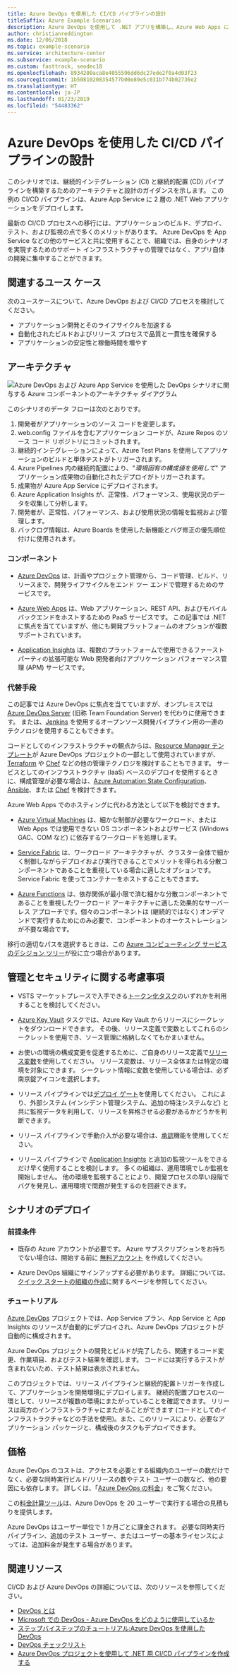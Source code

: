 ```yaml
---
title: Azure DevOps を使用した CI/CD パイプラインの設計
titleSuffix: Azure Example Scenarios
description: Azure DevOps を使用して .NET アプリを構築し、Azure Web Apps にリリースします。
author: christianreddington
ms.date: 12/06/2018
ms.topic: example-scenario
ms.service: architecture-center
ms.subservice: example-scenario
ms.custom: fasttrack, seodec18
ms.openlocfilehash: 8934200aca8e4055596dd6dc27ede2f0a4d03f23
ms.sourcegitcommit: 1b50810208354577b00e89e5c031b774b02736e2
ms.translationtype: HT
ms.contentlocale: ja-JP
ms.lasthandoff: 01/23/2019
ms.locfileid: "54483362"
---
```

# <a name="design-a-cicd-pipeline-using-azure-devops"></a>Azure DevOps を使用した CI/CD パイプラインの設計

このシナリオでは、継続的インテグレーション (CI) と継続的配置 (CD) パイプラインを構築するためのアーキテクチャと設計のガイダンスを示します。 この例の CI/CD パイプラインは、Azure App Service に 2 層の .NET Web アプリケーションをデプロイします。

最新の CI/CD プロセスへの移行には、アプリケーションのビルド、デプロイ、テスト、および監視の点で多くのメリットがあります。 Azure DevOps を App Service などの他のサービスと共に使用することで、組織では、自身のシナリオを実現するためのサポート インフラストラクチャの管理ではなく、アプリ自体の開発に集中することができます。

## <a name="relevant-use-cases"></a>関連するユース ケース

次のユースケースについて、Azure DevOps および CI/CD プロセスを検討してください。

- アプリケーション開発とそのライフサイクルを加速する
- 自動化されたビルドおよびリリース プロセスで品質と一貫性を確保する
- アプリケーションの安定性と稼働時間を増やす

## <a name="architecture"></a>アーキテクチャ

![Azure DevOps および Azure App Service を使用した DevOps シナリオに関与する Azure コンポーネントのアーキテクチャ ダイアグラム][architecture]

このシナリオのデータ フローは次のとおりです。

1. 開発者がアプリケーションのソース コードを変更します。
2. web.config ファイルを含むアプリケーション コードが、Azure Repos のソース コード リポジトリにコミットされます。
3. 継続的インテグレーションによって、Azure Test Plans を使用してアプリケーションのビルドと単体テストがトリガーされます。
4. Azure Pipelines 内の継続的配置により、"*環境固有の構成値を使用して*" アプリケーション成果物の自動化されたデプロイがトリガーされます。
5. 成果物が Azure App Service にデプロイされます。
6. Azure Application Insights が、正常性、パフォーマンス、使用状況のデータを収集して分析します。
7. 開発者が、正常性、パフォーマンス、および使用状況の情報を監視および管理します。
8. バックログ情報は、Azure Boards を使用した新機能とバグ修正の優先順位付けに使用されます。

### <a name="components"></a>コンポーネント

- [Azure DevOps][vsts] は、計画やプロジェクト管理から、コード管理、ビルド、リリースまで、開発ライフサイクルをエンド ツー エンドで管理するためのサービスです。

- [Azure Web Apps][web-apps] は、Web アプリケーション、REST API、およびモバイル バックエンドをホストするための PaaS サービスです。 この記事では .NET に焦点を当てていますが、他にも開発プラットフォームのオプションが複数サポートされています。

- [Application Insights][application-insights] は、複数のプラットフォームで使用できるファーストパーティの拡張可能な Web 開発者向けアプリケーション パフォーマンス管理 (APM) サービスです。

### <a name="alternatives"></a>代替手段

この記事では Azure DevOps に焦点を当てていますが、オンプレミスでは [Azure DevOps Server][azure-devops-server] (旧称 Team Foundation Server) を代わりに使用できます。 または、[Jenkins][jenkins-on-azure] を使用するオープンソース開発パイプライン用の一連のテクノロジを使用することもできます。

コードとしてのインフラストラクチャの観点からは、[Resource Manager テンプレート][arm-templates]が Azure DevOps プロジェクトの一部として使用されていますが、[Terraform][terraform] や [Chef][chef] などの他の管理テクノロジを検討することもできます。 サービスとしてのインフラストラクチャ (IaaS) ベースのデプロイを使用するときに、構成管理が必要な場合は、[Azure Automation State Configuration][desired-state-configuration]、[Ansible][ansible]、または [Chef][chef] を検討できます。

Azure Web Apps でのホスティングに代わる方法として以下を検討できます。

- [Azure Virtual Machines][compare-vm-hosting] は、細かな制御が必要なワークロード、または Web Apps では使用できない OS コンポーネントおよびサービス (Windows GAC、COM など) に依存するワークロードを処理します。

- [Service Fabric][service-fabric] は、ワークロード アーキテクチャが、クラスター全体で細かく制御しながらデプロイおよび実行できることでメリットを得られる分散コンポーネントであることを重視している場合に適したオプションです。 Service Fabric を使ってコンテナーをホストすることもできます。

- [Azure Functions][azure-functions] は、依存関係が最小限で済む細かな分散コンポーネントであることを重視したワークロード アーキテクチャに適した効果的なサーバーレス アプローチです。個々のコンポーネントは (継続的ではなく) オンデマンドで実行するためにのみ必要で、コンポーネントのオーケストレーションが不要な場合です。

移行の適切なパスを選択するときは、この [Azure コンピューティング サービスのデシジョン ツリー](/azure/architecture/guide/technology-choices/compute-decision-tree)が役に立つ場合があります。

## <a name="management-and-security-considerations"></a>管理とセキュリティに関する考慮事項

- VSTS マーケットプレースで入手できる[トークン化タスク][vsts-tokenization]のいずれかを利用することを検討してください。

- [Azure Key Vault][download-keyvault-secrets] タスクでは、Azure Key Vault からリリースにシークレットをダウンロードできます。 その後、リリース定義で変数としてこれらのシークレットを使用でき、ソース管理に格納しなくてもかまいません。

- お使いの環境の構成変更を促進するために、ご自身のリリース定義で[リリース変数][vsts-release-variables]を使用してください。 リリース変数は、リリース全体または特定の環境を対象にできます。 シークレット情報に変数を使用している場合は、必ず南京錠アイコンを選択します。

- リリース パイプラインでは[デプロイ ゲート][vsts-deployment-gates]を使用してください。 これにより、外部システム (インシデント管理システム、追加の特注システムなど) と共に監視データを利用して、リリースを昇格させる必要があるかどうかを判断できます。

- リリース パイプラインで手動介入が必要な場合は、[承認][vsts-approvals]機能を使用してください。

- リリース パイプラインで [Application Insights][application-insights] と追加の監視ツールをできるだけ早く使用することを検討します。 多くの組織は、運用環境でしか監視を開始しません。 他の環境を監視することにより、開発プロセスの早い段階でバグを発見し、運用環境で問題が発生するのを回避できます。

## <a name="deploy-the-scenario"></a>シナリオのデプロイ

### <a name="prerequisites"></a>前提条件

- 既存の Azure アカウントが必要です。 Azure サブスクリプションをお持ちでない場合は、開始する前に [無料アカウント](https://azure.microsoft.com/free/?WT.mc_id=A261C142F) を作成してください。

- Azure DevOps 組織にサインアップする必要があります。 詳細については、[クイック スタートの組織の作成][vsts-account-create]に関するページを参照してください。

### <a name="walk-through"></a>チュートリアル

[Azure DevOps](/azure/devops-project/azure-devops-project-github) プロジェクトでは、App Service プラン、App Service と App Insights のリソースが自動的にデプロイされ、Azure DevOps プロジェクトが自動的に構成されます。

Azure DevOps プロジェクトの開発とビルドが完了したら、関連するコード変更、作業項目、およびテスト結果を確認します。 コードには実行するテストが含まれないため、テスト結果は表示されません。

このプロジェクトでは、リリース パイプラインと継続的配置トリガーを作成して、アプリケーションを開発環境にデプロイします。 継続的配置プロセスの一環として、リリースが複数の環境にまたがっていることを確認できます。 リリースは両方のインフラストラクチャにまたがることができます (コードとしてのインフラストラクチャなどの手法を使用)。また、このリリースにより、必要なアプリケーション パッケージと、構成後のタスクもデプロイできます。

## <a name="pricing"></a>価格

Azure DevOps のコストは、アクセスを必要とする組織内のユーザーの数だけでなく、必要な同時実行ビルド/リリースの数やテスト ユーザーの数など、他の要因にも依存します。 詳しくは、「[Azure DevOps の料金][vsts-pricing-page]」をご覧ください。

この[料金計算ツール][vsts-pricing-calculator]は、Azure DevOps を 20 ユーザーで実行する場合の見積もりを提供します。

Azure DevOps はユーザー単位で 1 か月ごとに課金されます。 必要な同時実行パイプライン、追加のテスト ユーザー、またはユーザーの基本ライセンスによっては、追加料金が発生する場合があります。

## <a name="related-resources"></a>関連リソース

CI/CD および Azure DevOps の詳細については、次のリソースを参照してください。

- [DevOps とは][devops-whatis]
- [Microsoft での DevOps - Azure DevOps をどのように使用しているか][devops-microsoft]
- [ステップバイステップのチュートリアル:Azure DevOps を使用した DevOps][devops-with-vsts]
- [DevOps チェックリスト][devops-checklist]
- [Azure DevOps プロジェクトを使用して .NET 用 CI/CD パイプラインを作成する][devops-project-create]

<!-- links -->

[ansible]: /azure/ansible/
[application-insights]: /azure/application-insights/app-insights-overview
[app-service-reference-architecture]: ../../reference-architectures/app-service-web-app/basic-web-app.md
[arm-templates]: /azure/azure-resource-manager/resource-group-overview#template-deployment
[architecture]: ./media/architecture-devops-dotnet-webapp.svg
[chef]: /azure/chef/
[design-patterns-availability]: /azure/architecture/patterns/category/availability
[design-patterns-resiliency]: /azure/architecture/patterns/category/resiliency
[design-patterns-scalability]: /azure/architecture/patterns/category/performance-scalability
[design-patterns-security]: /azure/architecture/patterns/category/security
[desired-state-configuration]: /azure/automation/automation-dsc-overview
[devops-microsoft]: /azure/devops/devops-at-microsoft/
[devops-with-vsts]: https://almvm.azurewebsites.net/labs/vsts/
[devops-checklist]: /azure/architecture/checklist/dev-ops
[application-insights]: https://azure.microsoft.com/services/application-insights/
[cloud-based-load-testing]: https://visualstudio.microsoft.com/team-services/cloud-load-testing/
[cloud-based-load-testing-on-premises]: /vsts/test/load-test/clt-with-private-machines?view=vsts
[jenkins-on-azure]: /azure/jenkins/
[devops-whatis]: /azure/devops/what-is-devops
[download-keyvault-secrets]: /vsts/pipelines/tasks/deploy/azure-key-vault?view=vsts
[resource-groups]: /azure/azure-resource-manager/resource-group-overview
[resiliency-app-service]: /azure/architecture/checklist/resiliency-per-service#app-service
[vsts]: /vsts/?view=vsts#pivot=services
[continuous-integration]: /azure/devops/what-is-continuous-integration
[continuous-delivery]: /azure/devops/what-is-continuous-delivery
[web-apps]: /azure/app-service/app-service-web-overview
[vsts-account-create]: /azure/devops/organizations/accounts/create-organization-msa-or-work-student?view=vsts
[vsts-approvals]: /vsts/pipelines/release/approvals/approvals?view=vsts
[devops-project]: https://portal.azure.com/?feature.customportal=false#create/Microsoft.AzureProject
[vsts-deployment-gates]: /vsts/pipelines/release/approvals/gates?view=vsts
[vsts-pricing-calculator]: https://azure.com/e/498aa024454445a8a352e75724f900b1
[vsts-pricing-page]: https://azure.microsoft.com/pricing/details/visual-studio-team-services/
[vsts-release-variables]: /vsts/pipelines/release/variables?view=vsts&tabs=batch
[vsts-tokenization]: https://marketplace.visualstudio.com/search?term=token&target=VSTS&category=All%20categories&sortBy=Relevance
[azure-key-vault]: /azure/key-vault/key-vault-overview
[infra-as-code]: https://blogs.msdn.microsoft.com/mvpawardprogram/2018/02/13/infrastructure-as-code/
[azure-devops-server]: https://visualstudio.microsoft.com/tfs/
[infra-as-code]: https://blogs.msdn.microsoft.com/mvpawardprogram/2018/02/13/infrastructure-as-code/
[service-fabric]: /azure/service-fabric/
[azure-functions]: /azure/azure-functions/
[azure-containers]: https://azure.microsoft.com/overview/containers/
[compare-vm-hosting]: /azure/app-service/choose-web-site-cloud-service-vm
[app-insights-cd-monitoring]: /azure/application-insights/app-insights-vsts-continuous-monitoring
[azure-region-pair-bcdr]: /azure/best-practices-availability-paired-regions
[devops-project-create]: /azure/devops-project/azure-devops-project-aspnet-core
[terraform]: /azure/terraform/
